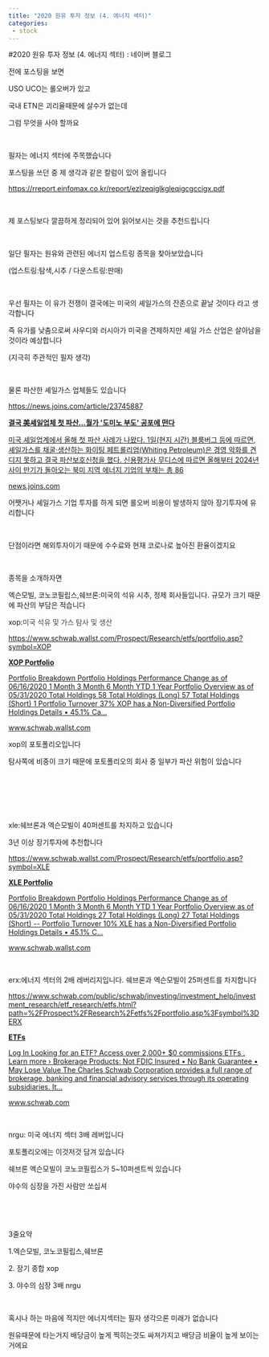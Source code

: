 ```yaml
---
title: "2020 원유 투자 정보 (4. 에너지 섹터)"
categories:
 - stock
---
```

#2020 원유 투자 정보 (4. 에너지 섹터) : 네이버 블로그
<div class="wrap_rabbit pcol2 _param(1) _postViewArea222004040255" id="post-view222004040255">
<!-- Rabbit HTML --><div class="se-viewer se-theme-default" lang="ko-KR">
<!-- SE_DOC_HEADER_END -->
<div class="se-main-container">
<div class="se-component se-text se-l-default" id="SE-2fd9ee2e-fdf4-4c43-8e4c-b82625d29e07">
<div class="se-component-content">
<div class="se-section se-section-text se-l-default">
<div class="se-module se-module-text">
<!-- SE-TEXT { --><p class="se-text-paragraph se-text-paragraph-align-" id="SE-a7ee59a8-710e-44d5-81ca-b8024ac8678e" style=""><span class="se-fs- se-ff-" id="SE-024cdcd7-fd52-4ed3-bbf1-9124244a02a7" style="">전에 포스팅을 보면</span></p><!-- } SE-TEXT --><!-- SE-TEXT { --><p class="se-text-paragraph se-text-paragraph-align-" id="SE-af5c1b1a-0620-4790-ba28-56f56c30b422" style=""><span class="se-fs- se-ff-" id="SE-969e273b-fedb-4cab-b9b6-e4ff700909e7" style="">USO UCO는 롤오버가 있고</span></p><!-- } SE-TEXT --><!-- SE-TEXT { --><p class="se-text-paragraph se-text-paragraph-align-" id="SE-469e8d9c-9712-4c90-9717-18b821634ee0" style=""><span class="se-fs- se-ff-" id="SE-cd1d88cf-f7da-4bc6-ade1-9c1092eab35e" style="">국내 ETN은 괴리율때문에 살수가 없는데 </span></p><!-- } SE-TEXT --><!-- SE-TEXT { --><p class="se-text-paragraph se-text-paragraph-align-" id="SE-b16d27fa-55eb-440a-8b97-6aa7056a1e1b" style=""><span class="se-fs- se-ff-" id="SE-2921daf6-917c-43ce-bbb5-374606fa90fe" style="">그럼 무엇을 사야 할까요</span></p><!-- } SE-TEXT --><!-- SE-TEXT { --><p class="se-text-paragraph se-text-paragraph-align-" id="SE-d3238edb-3092-45ba-890e-1ce31f6e1a05" style=""><span class="se-fs- se-ff-" id="SE-a6fcca94-42bc-426b-aa85-2962abfa7980" style="">​</span></p><!-- } SE-TEXT --><!-- SE-TEXT { --><p class="se-text-paragraph se-text-paragraph-align-" id="SE-361593b2-9cd6-469b-9aea-ebb440c75d32" style=""><span class="se-fs- se-ff-" id="SE-875dc069-ab4a-4f24-93ca-c4c0ea2a2478" style="">필자는 에너지 섹터에 주목했습니다</span></p><!-- } SE-TEXT --><!-- SE-TEXT { --><p class="se-text-paragraph se-text-paragraph-align-" id="SE-a76bff18-7028-40ef-9811-1fd252ac9fab" style=""><span class="se-fs- se-ff-" id="SE-9e976cf4-c390-4175-9f29-a348208afb02" style="">포스팅을 쓰던 중 제 생각과 같은 칼럼이 있어 올립니다</span></p><!-- } SE-TEXT --><!-- SE-TEXT { --><p class="se-text-paragraph se-text-paragraph-align-" id="SE-6270c10e-8bb0-49da-bd03-d94c665b3146" style=""><span class="se-fs- se-ff-" id="SE-5e17468e-3573-434c-a5b8-c1daf61825dd" style=""><a class="se-link" href="https://rreport.einfomax.co.kr/report/ezlzeqiglkgleqigcgccigx.pdf" target="_blank">https://rreport.einfomax.co.kr/report/ezlzeqiglkgleqigcgccigx.pdf</a></span></p><!-- } SE-TEXT --><!-- SE-TEXT { --><p class="se-text-paragraph se-text-paragraph-align-" id="SE-6bb59265-95c6-4f57-8395-0ce259a9e0ef" style=""><span class="se-fs- se-ff-" id="SE-a8985439-953e-4988-801d-dbadc788f4e4" style="">​</span></p><!-- } SE-TEXT --><!-- SE-TEXT { --><p class="se-text-paragraph se-text-paragraph-align-" id="SE-98114ecb-ec3c-4969-9f02-c5b96355c045" style=""><span class="se-fs- se-ff-" id="SE-46438a71-90e8-432c-b51d-16a0bbd69eec" style="">제 포스팅보다 깔끔하게 정리되어 있어 읽어보시는 것을 추천드립니다</span></p><!-- } SE-TEXT --><!-- SE-TEXT { --><p class="se-text-paragraph se-text-paragraph-align-" id="SE-6e0b504a-ce73-41e2-bc99-ba416a0e8444" style=""><span class="se-fs- se-ff-" id="SE-1a8ea530-66dc-46a3-b3d2-d6cb41babe3d" style="">​</span></p><!-- } SE-TEXT --><!-- SE-TEXT { --><p class="se-text-paragraph se-text-paragraph-align-" id="SE-cbe1129d-2a1e-4cc2-b339-294fbf1ca8c9" style=""><span class="se-fs- se-ff-" id="SE-3bd16a29-e6fc-474d-8f32-9215b8f132aa" style="">일단 필자는 원유와 관련된 에너지 업스트링 종목을 찾아보았습니다</span></p><!-- } SE-TEXT --><!-- SE-TEXT { --><p class="se-text-paragraph se-text-paragraph-align-" id="SE-87cab7f2-4ac8-47ca-9374-9a473c160b88" style=""><span class="se-fs- se-ff-" id="SE-c21e7967-b67a-4334-bb6a-87ee8191b2d4" style="">(업스트링:탐색,시추 / 다운스트링:판매)</span></p><!-- } SE-TEXT --><!-- SE-TEXT { --><p class="se-text-paragraph se-text-paragraph-align-" id="SE-1689d60b-dda1-467c-86e6-2586ea031bdc" style=""><span class="se-fs- se-ff-" id="SE-d318667f-934f-40a8-9f6e-21688d564b56" style="">​</span></p><!-- } SE-TEXT --><!-- SE-TEXT { --><p class="se-text-paragraph se-text-paragraph-align-" id="SE-0bdeec63-5b12-4180-81c8-3b57a21d01ab" style=""><span class="se-fs- se-ff-" id="SE-5cfbd72c-fe0b-4597-b0bc-d7177f234cf1" style="">우선 필자는 이 유가 전쟁이 결국에는 미국의 셰일가스의 잔존으로 끝날 것이다 라고 생각합니다</span></p><!-- } SE-TEXT --><!-- SE-TEXT { --><p class="se-text-paragraph se-text-paragraph-align-" id="SE-286a9130-ef91-4dc0-b67a-9aaa1c2c6d2e" style=""><span class="se-fs- se-ff-" id="SE-227d8a96-2bd6-4335-b8af-4f9e848c5620" style="">즉 유가를 낮춤으로써 사우디와 러시아가 미국을 견제하지만 셰일 가스 산업은 살아남을 것이라 예상합니다</span></p><!-- } SE-TEXT --><!-- SE-TEXT { --><p class="se-text-paragraph se-text-paragraph-align-" id="SE-27b4bc70-677d-49ac-96d8-da8250c32dd4" style=""><span class="se-fs- se-ff-" id="SE-0d07f253-c474-4070-952c-05eda820b332" style="">(지극히 주관적인 필자 생각)</span></p><!-- } SE-TEXT --><!-- SE-TEXT { --><p class="se-text-paragraph se-text-paragraph-align-" id="SE-56f383c4-6650-4751-b928-a725e6a17404" style=""><span class="se-fs- se-ff-" id="SE-301fc56c-a59b-47d7-9032-ebc5e8a8539e" style="">​</span></p><!-- } SE-TEXT --><!-- SE-TEXT { --><p class="se-text-paragraph se-text-paragraph-align-" id="SE-f824c78d-b65d-4ff4-89d0-aa2fe8579d1f" style=""><span class="se-fs- se-ff-" id="SE-6373114e-445b-42d6-ae18-90784d970ccf" style="">물론 파산한 셰일가스 업체들도 있습니다</span></p><!-- } SE-TEXT --><!-- SE-TEXT { --><p class="se-text-paragraph se-text-paragraph-align-" id="SE-5d197dc9-1313-4c7a-aafd-a59cf97e4013" style=""><span class="se-fs- se-ff-" id="SE-bbdc9948-5dbb-41c6-96df-18a15c3aeff9" style=""><a class="se-link" href="https://news.joins.com/article/23745887" target="_blank">https://news.joins.com/article/23745887</a></span></p><!-- } SE-TEXT -->
</div>
</div>
</div>
</div> <div class="se-component se-oglink se-l-large_image" id="SE-28106190-1f43-4a7c-a5cc-f5c6d7e6fcd1">
<div class="se-component-content">
<div class="se-section se-section-oglink se-l-large_image se-section-align-">
<div class="se-module se-module-oglink">
<a class="se-oglink-thumbnail" href="https://news.joins.com/article/23745887" target="_blank">
<img alt="" class="se-oglink-thumbnail-resource" src="https://dthumb-phinf.pstatic.net/?src=%22https%3A%2F%2Fpds.joins.com%2Fnews%2Fcomponent%2Fhtmlphoto_mmdata%2F202004%2F02%2F7172394c-fbb3-4d98-be71-7cdead85e375.jpg%22&amp;type=ff500_300">
</img></a>
<a class="se-oglink-info" href="https://news.joins.com/article/23745887" target="_blank">
<div class="se-oglink-info-container">
<strong class="se-oglink-title">결국 美셰일업체 첫 파산…월가 '도미노 부도' 공포에 떤다</strong>
<p class="se-oglink-summary">미국 셰일업계에서 올해 첫 파산 사례가 나왔다. 1일(현지 시간) 블룸버그 등에 따르면, 셰일가스를 채굴·생산하는 화이팅 페트롤리엄(Whiting Petroleum)은 경영 악화를 견디지 못하고 결국 파산보호신청을 했다. 신용평가사 무디스에 따르면 올해부터 2024년 사이 만기가 돌아오는 북미 지역 에너지 기업의 부채는 총 86</p>
<p class="se-oglink-url">news.joins.com</p>
</div>
</a>
</div>
</div>
</div>
<script class="__se_module_data" data-module='{"type":"v2_oglink", "id" :"SE-28106190-1f43-4a7c-a5cc-f5c6d7e6fcd1", "data" : {"link" : "https://news.joins.com/article/23745887", "isVideo" : "false", "thumbnail" : "https://dthumb-phinf.pstatic.net/?src=%22https%3A%2F%2Fpds.joins.com%2Fnews%2Fcomponent%2Fhtmlphoto_mmdata%2F202004%2F02%2F7172394c-fbb3-4d98-be71-7cdead85e375.jpg%22&amp;type=ff500_300"}}' type="text/data"></script>
</div> <div class="se-component se-text se-l-default" id="SE-e798e7b5-972d-418d-a44d-28a9f97f5535">
<div class="se-component-content">
<div class="se-section se-section-text se-l-default">
<div class="se-module se-module-text">
<!-- SE-TEXT { --><p class="se-text-paragraph se-text-paragraph-align-" id="SE-6fbee89a-a881-4251-bc1d-8bcd57864ab5" style=""><span class="se-fs- se-ff-" id="SE-77110313-e326-4cd6-85fe-9c861382c63b" style="">어쨋거나 셰일가스 기업 투자를 하게 되면 롤오버 비용이 발생하지 않아 장기투자에 유리합니다</span></p><!-- } SE-TEXT --><!-- SE-TEXT { --><p class="se-text-paragraph se-text-paragraph-align-" id="SE-4eadc27a-043b-4dd5-a854-7863ee95faf0" style=""><span class="se-fs- se-ff-" id="SE-09c2b2ec-7379-463c-972d-782c24b60121" style="">​</span></p><!-- } SE-TEXT --><!-- SE-TEXT { --><p class="se-text-paragraph se-text-paragraph-align-" id="SE-d1bea2f8-3612-4211-aa4e-5be26398399c" style=""><span class="se-fs- se-ff-" id="SE-d2ca178d-5ff0-4179-9142-92d3aca5cf64" style="">단점이라면 해외투자이기 때문에 수수료와 현재 코로나로 높아진 환율이겠지요</span></p><!-- } SE-TEXT --><!-- SE-TEXT { --><p class="se-text-paragraph se-text-paragraph-align-" id="SE-65440630-96ec-452e-8b7e-14176870d049" style=""><span class="se-fs- se-ff-" id="SE-6c3c973d-fbd1-4cc1-97d0-bc2632a3ed08" style="">​</span></p><!-- } SE-TEXT --><!-- SE-TEXT { --><p class="se-text-paragraph se-text-paragraph-align-" id="SE-f3ce9461-0ea2-463c-8b24-d0a903242b01" style=""><span class="se-fs- se-ff-" id="SE-011aad82-b070-4737-aad3-f16d9e68fc19" style="">종목을 소개하자면</span></p><!-- } SE-TEXT --><!-- SE-TEXT { --><p class="se-text-paragraph se-text-paragraph-align-" id="SE-c939fd75-ce79-4f6f-a881-7cb63852270b" style=""><span class="se-fs- se-ff-" id="SE-62a5ecfc-dbf7-4ca0-a88d-5ef183387571" style="">엑슨모빌, 코노코필립스,쉐브론:미국의 석유 시추, 정제 회사들입니다. 규모가 크기 때문에 파산의 부담은 적습니다</span></p><!-- } SE-TEXT --><!-- SE-TEXT { --><p class="se-text-paragraph se-text-paragraph-align-" id="SE-80098947-9c13-40bc-b9d4-c5d10a2811cb" style=""><span class="se-fs- se-ff-" id="SE-574fc6ca-ff61-4b52-b926-5ed39e86a02d" style="">xop:</span><span class="se-fs-fs15 se-ff-system se-style-unset" id="SE-cc4a7005-dee2-44ff-beda-2179a3b5443e" style="color:#414042;background-color:#ffffff;">미국 석유 및 가스 탐사 및 생산</span></p><!-- } SE-TEXT --><!-- SE-TEXT { --><p class="se-text-paragraph se-text-paragraph-align-" id="SE-f2e6c387-d684-4131-af15-abff7ee6e5b8" style=""><span class="se-fs- se-ff-" id="SE-a056df26-c964-4b2a-b2ab-87fa8a499cf7" style=""><a class="se-link" href="https://www.schwab.wallst.com/Prospect/Research/etfs/portfolio.asp?symbol=XOP" target="_blank">https://www.schwab.wallst.com/Prospect/Research/etfs/portfolio.asp?symbol=XOP</a></span></p><!-- } SE-TEXT -->
</div>
</div>
</div>
</div> <div class="se-component se-oglink se-l-text" id="SE-796265d6-0b07-44eb-9685-929d5db1903e">
<div class="se-component-content">
<div class="se-section se-section-oglink se-l-text se-section-align-">
<div class="se-module se-module-oglink">
<a class="se-oglink-info" href="https://www.schwab.wallst.com/Prospect/Research/etfs/portfolio.asp?symbol=XOP" target="_blank">
<div class="se-oglink-info-container">
<strong class="se-oglink-title">XOP Portfolio</strong>
<p class="se-oglink-summary">Portfolio Breakdown Portfolio Holdings Performance Change as of 06/16/2020 1 Month 3 Month 6 Month YTD 1 Year Portfolio Overview as of 05/31/2020 Total Holdings 58 Total Holdings (Long) 57 Total Holdings (Short) 1 Portfolio Turnover 37% XOP has a Non-Diversified Portfolio Holdings Details • 45.1% Ca...</p>
<p class="se-oglink-url">www.schwab.wallst.com</p>
</div>
</a>
</div>
</div>
</div>
<script class="__se_module_data" data-module='{"type":"v2_oglink", "id" :"SE-796265d6-0b07-44eb-9685-929d5db1903e", "data" : {"link" : "https://www.schwab.wallst.com/Prospect/Research/etfs/portfolio.asp?symbol=XOP", "isVideo" : "false", "thumbnail" : ""}}' type="text/data"></script>
</div> <div class="se-component se-text se-l-default" id="SE-784ebbb2-9a02-4fbb-9d20-b50aa1082e18">
<div class="se-component-content">
<div class="se-section se-section-text se-l-default">
<div class="se-module se-module-text">
<!-- SE-TEXT { --><p class="se-text-paragraph se-text-paragraph-align-" id="SE-46dc8527-1bc9-43dc-b0de-43c7e10c2e42" style=""><span class="se-fs- se-ff-" id="SE-b15a7783-91a0-49d1-baf3-bb58d86ecc03" style="">xop의 포토폴리오입니다</span></p><!-- } SE-TEXT --><!-- SE-TEXT { --><p class="se-text-paragraph se-text-paragraph-align-" id="SE-c1b13a58-ebc8-4765-bb97-983d629851f6" style=""><span class="se-fs- se-ff-" id="SE-87cd4df9-9cc5-4dfc-9674-51e84d248a70" style="">탐사쪽에 비중이 크기 때문에 포토폴리오의 회사 중 일부가 파산 위험이 있습니다</span></p><!-- } SE-TEXT --><!-- SE-TEXT { --><p class="se-text-paragraph se-text-paragraph-align-" id="SE-beafdf05-971c-4d80-8623-85ea5d11c150" style=""><span class="se-fs- se-ff-" id="SE-4250b05b-00ed-4c43-ac12-c5309c144326" style="">​</span></p><!-- } SE-TEXT --><!-- SE-TEXT { --><p class="se-text-paragraph se-text-paragraph-align-" id="SE-61c084a6-fb01-40fe-98b2-59cc991d50b6" style=""><span class="se-fs- se-ff-" id="SE-f18f7a83-264a-427d-9e9d-0167411579b9" style="">​</span></p><!-- } SE-TEXT --><!-- SE-TEXT { --><p class="se-text-paragraph se-text-paragraph-align-" id="SE-c69a2de7-892b-4adc-919d-66e20969d764" style=""><span class="se-fs- se-ff-" id="SE-9d5ca80b-f2bc-4101-bae5-fbef4b477ee1" style="">​</span></p><!-- } SE-TEXT --><!-- SE-TEXT { --><p class="se-text-paragraph se-text-paragraph-align-" id="SE-bd8d08ed-d2a9-4a25-ae9a-740df5858e7f" style=""><span class="se-fs- se-ff-" id="SE-e98e35cb-55a5-4da7-8c2e-f3d01fb77b36" style="">xle:쉐브론과 엑슨모빌이 40퍼센트를 차지하고 있습니다</span></p><!-- } SE-TEXT --><!-- SE-TEXT { --><p class="se-text-paragraph se-text-paragraph-align-" id="SE-b9badc4c-f3e3-4b5f-a773-82f2c5960374" style=""><span class="se-fs- se-ff-" id="SE-33afd3b4-740b-4a65-ad6b-341585f5ab4a" style="">3년 이상 장기투자에 추천합니다</span></p><!-- } SE-TEXT --><!-- SE-TEXT { --><p class="se-text-paragraph se-text-paragraph-align-" id="SE-715ccdcb-ad4c-49db-a1dc-7ea5ecf78bb3" style=""><span class="se-fs- se-ff-" id="SE-4b1e7b1b-6ae1-4263-baca-a8ecd3dac9b6" style=""><a class="se-link" href="https://www.schwab.wallst.com/Prospect/Research/etfs/portfolio.asp?symbol=XLE" target="_blank">https://www.schwab.wallst.com/Prospect/Research/etfs/portfolio.asp?symbol=XLE</a></span></p><!-- } SE-TEXT -->
</div>
</div>
</div>
</div> <div class="se-component se-oglink se-l-image" id="SE-938c1235-96ef-4cb3-b4e7-41d13f9d1b5c">
<div class="se-component-content">
<div class="se-section se-section-oglink se-l-image se-section-align-">
<div class="se-module se-module-oglink">
<a class="se-oglink-thumbnail" href="https://www.schwab.wallst.com/Prospect/Research/etfs/portfolio.asp?symbol=XLE" target="_blank">
<img alt="" class="se-oglink-thumbnail-resource" src="https://dthumb-phinf.pstatic.net/?src=%22https%3A%2F%2Fwww.schwab.wallst.com%2Fcgi-bin%2Fupload.dll%2Ffile.png%3Fzab877d0az9176eb3af70646a8ba89194d8a0120a9%22&amp;type=ff120">
</img></a>
<a class="se-oglink-info" href="https://www.schwab.wallst.com/Prospect/Research/etfs/portfolio.asp?symbol=XLE" target="_blank">
<div class="se-oglink-info-container">
<strong class="se-oglink-title">XLE Portfolio</strong>
<p class="se-oglink-summary">Portfolio Breakdown Portfolio Holdings Performance Change as of 06/16/2020 1 Month 3 Month 6 Month YTD 1 Year Portfolio Overview as of 05/31/2020 Total Holdings 27 Total Holdings (Long) 27 Total Holdings (Short) -- Portfolio Turnover 10% XLE has a Non-Diversified Portfolio Holdings Details • 45.1% C...</p>
<p class="se-oglink-url">www.schwab.wallst.com</p>
</div>
</a>
</div>
</div>
</div>
<script class="__se_module_data" data-module='{"type":"v2_oglink", "id" :"SE-938c1235-96ef-4cb3-b4e7-41d13f9d1b5c", "data" : {"link" : "https://www.schwab.wallst.com/Prospect/Research/etfs/portfolio.asp?symbol=XLE", "isVideo" : "false", "thumbnail" : "https://dthumb-phinf.pstatic.net/?src=%22https%3A%2F%2Fwww.schwab.wallst.com%2Fcgi-bin%2Fupload.dll%2Ffile.png%3Fzab877d0az9176eb3af70646a8ba89194d8a0120a9%22&amp;type=ff120"}}' type="text/data"></script>
</div> <div class="se-component se-text se-l-default" id="SE-febee247-fb43-41a0-85d0-fab0d2b815fe">
<div class="se-component-content">
<div class="se-section se-section-text se-l-default">
<div class="se-module se-module-text">
<!-- SE-TEXT { --><p class="se-text-paragraph se-text-paragraph-align-" id="SE-1702d3b8-28a9-4e90-8e21-205e4bb3ba93" style=""><span class="se-fs- se-ff-" id="SE-a5c06d71-5b68-42ed-806a-d9b4d72ec4f9" style="">​</span></p><!-- } SE-TEXT --><!-- SE-TEXT { --><p class="se-text-paragraph se-text-paragraph-align-" id="SE-2ff168e2-6725-4389-9e77-c91744ac09fb" style=""><span class="se-fs- se-ff-" id="SE-3616cdfa-7f0d-4fb2-92d0-0fb19b333780" style="">erx:에너지 섹터의 2배 레버리지입니다. 쉐브론과 엑슨모빌이 25퍼센트를 차지합니다</span></p><!-- } SE-TEXT --><!-- SE-TEXT { --><p class="se-text-paragraph se-text-paragraph-align-" id="SE-f8a690a2-2e1f-481e-bff4-3075ab3cec24" style=""><span class="se-fs- se-ff-" id="SE-fbd5afb0-7819-4898-8c1a-7d2593e9aebe" style=""><a class="se-link" href="https://www.schwab.com/public/schwab/investing/investment_help/investment_research/etf_research/etfs.html?path=%2FProspect%2FResearch%2Fetfs%2Fportfolio.asp%3Fsymbol%3DERX" target="_blank">https://www.schwab.com/public/schwab/investing/investment_help/investment_research/etf_research/etfs.html?path=%2FProspect%2FResearch%2Fetfs%2Fportfolio.asp%3Fsymbol%3DERX</a></span></p><!-- } SE-TEXT -->
</div>
</div>
</div>
</div> <div class="se-component se-oglink se-l-text" id="SE-38226719-3a2e-4c3e-bc41-a483a1ece613">
<div class="se-component-content">
<div class="se-section se-section-oglink se-l-text se-section-align-">
<div class="se-module se-module-oglink">
<a class="se-oglink-info" href="https://www.schwab.com/public/schwab/investing/investment_help/investment_research/etf_research/etfs.html?path=%2FProspect%2FResearch%2Fetfs%2Fportfolio.asp%3Fsymbol%3DERX" target="_blank">
<div class="se-oglink-info-container">
<strong class="se-oglink-title">ETFs</strong>
<p class="se-oglink-summary">Log In Looking for an ETF? Access over 2,000+ $0 commissions ETFs . Learn more › Brokerage Products: Not FDIC Insured • No Bank Guarantee • May Lose Value The Charles Schwab Corporation provides a full range of brokerage, banking and financial advisory services through its operating subsidiaries. It...</p>
<p class="se-oglink-url">www.schwab.com</p>
</div>
</a>
</div>
</div>
</div>
<script class="__se_module_data" data-module='{"type":"v2_oglink", "id" :"SE-38226719-3a2e-4c3e-bc41-a483a1ece613", "data" : {"link" : "https://www.schwab.com/public/schwab/investing/investment_help/investment_research/etf_research/etfs.html?path=%2FProspect%2FResearch%2Fetfs%2Fportfolio.asp%3Fsymbol%3DERX", "isVideo" : "false", "thumbnail" : ""}}' type="text/data"></script>
</div> <div class="se-component se-text se-l-default" id="SE-4bc46e70-3f5a-406b-acc0-ab92c0264e2e">
<div class="se-component-content">
<div class="se-section se-section-text se-l-default">
<div class="se-module se-module-text">
<!-- SE-TEXT { --><p class="se-text-paragraph se-text-paragraph-align-" id="SE-fef5070b-50bf-4108-8407-f6e1b0fe2c16" style=""><span class="se-fs- se-ff-" id="SE-5bdc8ac6-6b8c-4a51-bb54-ec01dcf7af63" style="">​</span></p><!-- } SE-TEXT --><!-- SE-TEXT { --><p class="se-text-paragraph se-text-paragraph-align-" id="SE-1e944c50-09e2-4f9f-9553-68e5e9f577a3" style=""><span class="se-fs- se-ff-" id="SE-bca1c3c4-7ec6-4814-a5a4-97cb58a906d8" style="">nrgu: 미국 에너지 섹터 3배 레버입니다</span></p><!-- } SE-TEXT --><!-- SE-TEXT { --><p class="se-text-paragraph se-text-paragraph-align-" id="SE-87be5192-00d8-4a20-bd63-1c5026cfbafa" style=""><span class="se-fs- se-ff-" id="SE-2b5d3051-cc89-46ba-a7e9-ab75181d1f38" style="">포토폴리오에는 이것저것 담겨 있습니다</span></p><!-- } SE-TEXT --><!-- SE-TEXT { --><p class="se-text-paragraph se-text-paragraph-align-" id="SE-da2a609a-5c34-4819-896e-82ea3820933a" style=""><span class="se-fs- se-ff-" id="SE-b9701f30-520c-4d3c-a863-a81120eb4801" style="">쉐브론 엑슨모빌이 코노코필립스가 5~10퍼센트씩 있습니다</span></p><!-- } SE-TEXT --><!-- SE-TEXT { --><p class="se-text-paragraph se-text-paragraph-align-" id="SE-439ab186-1e85-428f-aa16-1aa14038a2d6" style=""><span class="se-fs- se-ff-" id="SE-7e936410-f6c1-4dbd-9781-8cfc9564330f" style="">야수의 심장을 가진 사람만 쏘십셔</span></p><!-- } SE-TEXT --><!-- SE-TEXT { --><p class="se-text-paragraph se-text-paragraph-align-" id="SE-859d95d2-82e8-4a37-af01-438b9e70ab5c" style=""><span class="se-fs- se-ff-" id="SE-a16589ca-2e6f-4ffb-91b3-d1987e19fdfe" style="">​</span></p><!-- } SE-TEXT --><!-- SE-TEXT { --><p class="se-text-paragraph se-text-paragraph-align-" id="SE-8ae4831c-fc90-4f41-b932-006acc1ecf91" style=""><span class="se-fs- se-ff-" id="SE-47d56e1b-a733-4557-9803-7d9a95e22f11" style="">​</span></p><!-- } SE-TEXT --><!-- SE-TEXT { --><p class="se-text-paragraph se-text-paragraph-align-" id="SE-4f28ac61-e986-4c2c-bda5-9f3d63d276ea" style=""><span class="se-fs- se-ff-" id="SE-8e7872b0-5c2d-45ac-bc61-b5d8f1a00d4a" style="">3줄요약</span></p><!-- } SE-TEXT --><!-- SE-TEXT { --><p class="se-text-paragraph se-text-paragraph-align-" id="SE-ffee33f4-4585-4326-b55c-e429c653cc34" style=""><span class="se-fs- se-ff-" id="SE-1cb1212c-3171-4aa2-9c86-f784130e754c" style="">1.엑슨모빌, 코노코필립스,쉐브론</span></p><!-- } SE-TEXT --><!-- SE-TEXT { --><p class="se-text-paragraph se-text-paragraph-align-" id="SE-621066bc-1cf1-408f-bc46-71d40670e8ea" style=""><span class="se-fs- se-ff-" id="SE-65f07904-e154-4239-8aa6-048d8d4bf15e" style="">2. 장기 종합 xop</span></p><!-- } SE-TEXT --><!-- SE-TEXT { --><p class="se-text-paragraph se-text-paragraph-align-" id="SE-13039653-8f03-4f19-b30a-b2dd3219af69" style=""><span class="se-fs- se-ff-" id="SE-9a133f0c-1dcd-4ccb-ac4f-15314c00c618" style="">3. 야수의 심장 3배 nrgu</span></p><!-- } SE-TEXT --><!-- SE-TEXT { --><p class="se-text-paragraph se-text-paragraph-align-" id="SE-11e88232-657c-4ec2-a614-1a4775435173" style=""><span class="se-fs- se-ff-" id="SE-b098717d-c3ff-4779-a9eb-27024f146b8a" style="">​</span></p><!-- } SE-TEXT --><!-- SE-TEXT { --><p class="se-text-paragraph se-text-paragraph-align-" id="SE-d9c6f55e-e49c-4806-ae15-6f3440e4c150" style=""><span class="se-fs- se-ff-" id="SE-63a8bf4f-15f7-4e0b-853a-d7fcd0e36589" style="">혹시나 하는 마음에 적지만 에너지섹터는 필자 생각으론 미래가 없습니다</span></p><!-- } SE-TEXT --><!-- SE-TEXT { --><p class="se-text-paragraph se-text-paragraph-align-" id="SE-82523be4-708e-439e-943f-efa3a146df8c" style=""><span class="se-fs- se-ff-" id="SE-2285e795-2de4-4334-9b12-9c2f66f7daab" style="">원유때문에 타는거지 배당금이 높게 찍히는것도 싸져가지고 배당금 비율이 높게 보이는거에요</span></p><!-- } SE-TEXT --><!-- SE-TEXT { --><p class="se-text-paragraph se-text-paragraph-align-" id="SE-344bc694-e98c-484e-b726-79dfe19c2298" style=""><span class="se-fs- se-ff-" id="SE-2688484a-e69c-41d8-b12e-bc8e53c698ca" style="">​</span></p><!-- } SE-TEXT --><!-- SE-TEXT { --><p class="se-text-paragraph se-text-paragraph-align-" id="SE-0bc51867-f4e3-4caa-8c81-5251c2a5c619" style=""><span class="se-fs- se-ff-" id="SE-712f2c67-7e3d-49ea-af13-eec858429b70" style="">​</span></p><!-- } SE-TEXT --><!-- SE-TEXT { --><p class="se-text-paragraph se-text-paragraph-align-" id="SE-3fc36f45-b1fb-48aa-a98d-beb5cb1fcdf1" style=""><span class="se-fs- se-ff-" id="SE-31c7566c-fe62-40a2-9036-4b25dd6f2256" style="">​</span></p><!-- } SE-TEXT --><!-- SE-TEXT { --><p class="se-text-paragraph se-text-paragraph-align-" id="SE-c0142931-2df9-4d6c-bc64-e0a6f062db70" style=""><span class="se-fs-fs13 se-ff-system se-style-unset" id="SE-d6baaa44-4df4-4ce8-85ea-9f62dccf7938" style="color:#333333;"><b>​</b></span></p><!-- } SE-TEXT --><!-- SE-TEXT { --><p class="se-text-paragraph se-text-paragraph-align-" id="SE-2c1e3bef-ab0d-4b6c-9ae1-1350b2b3b075" style=""><span class="se-fs-fs13 se-ff-system se-style-unset" id="SE-0f20775a-e2b2-475e-b597-e156948720c3" style="color:#333333;"><b>​</b></span></p><!-- } SE-TEXT --><!-- SE-TEXT { --><p class="se-text-paragraph se-text-paragraph-align-" id="SE-7ad6b2d4-0a17-40d0-bf66-027b3150f30d" style=""><span class="se-fs-fs13 se-ff-system se-style-unset" id="SE-d231f335-9122-454f-8fa0-9435b69b2415" style="color:#333333;"><b>​</b></span></p><!-- } SE-TEXT -->
</div>
</div>
</div>
</div> </div>
</div>
</div>